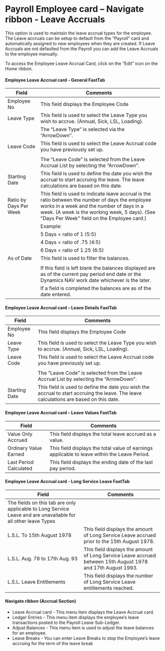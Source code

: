 # Payroll Employee card – Navigate ribbon - Leave Accruals

This option is used to maintain the leave accrual types for the employee.  The Leave accruals can be setup to default from the “Payroll” card and automatically assigned to new employees when they are created.  If Leave Accruals are not defaulted from the Payroll you can add the Leave Accruals to the employee manually.

To access the Employee Leave Accrual Card, click on the “Edit” icon on the Home ribbon.
 
#### Employee Leave Accrual card - General FastTab

 |Field|Comments|
 |---|---|
 |Employee No|This field displays the Employee Code|
 |Leave Type|This field is used to select the Leave Type you wish to accrue.  (Annual, Sick, LSL, Loading).|
 ||The “Leave Type” is selected via the “ArrowDown”.|
 |Leave Code|This field is used to select the Leave Accrual code you have previously set up.|
 |||
 ||The “Leave Code” is selected from the Leave Accrual List by selecting the “ArrowDown”.|
 |Starting Date|This field is used to define the date you wish the accrual to start accruing the leave.  The leave calculations are based on this date.|
 |Ratio by Days Per Week|This field is used to indicate leave accrual is the ratio between the number of days the employee works in a week and the number of days in a week. (A week is the working week, 5 days). (See "Days Per Week" field on the Employee card.)|
 ||Example:|
 ||            5 Days = ratio of 1 (5:5)|
 ||            4 Days = ratio of .75 (4:5)|
 ||            6 Days = ratio of 1.25 (6:5)|
 |As of Date|This field is used to filter the balances. |
 |||
 ||If this field is left blank the balances displayed are as of the current pay period end date or the Dynamics NAV work date whichever is the later. |
 ||If a field is completed the balances are as of the date entered.|


#### Employee Leave Accrual card – Leave Details FastTab

 |Field|Comments|
 |---|---|
 |Employee No|This field displays the Employee Code|
 |Leave Type|This field is used to select the Leave Type you wish to accrue.  (Annual, Sick, LSL, Loading).|
 |Leave Code|This field is used to select the Leave Accrual code you have previously set up.|
 |||
 ||The “Leave Code” is selected from the Leave Accrual List by selecting the “ArrowDown”.|
 |Starting Date|This field is used to define the date you wish the accrual to start accruing the leave.  The leave calculations are based on this date.|
 

#### Employee Leave Accrual card – Leave Values FastTab

 |Field|Comments|
|---|---|
|Value Only Accrued|This field displays the total leave accrued as a value. |
|Ordinary Value Earned|This field displays the total value of earnings applicable to leave within the Leave Period.|
|Last Period Calculated|This field displays the ending date of the last pay period.|

 
#### Employee Leave Accrual card - Long Service Leave FastTab

 |Field|Comments|
 |---|---|
 |The fields on this tab are only applicable to Long Service Leave and are unavailable for all other leave Types||
 |L.S.L. To 15th August 1978|This field displays the amount of Long Service Leave accrued prior to the 15th August 1978.|
 |L.S.L. Aug. 78 to 17th Aug. 93|This field displays the amount of Long Service Leave accrued between 15th August 1978 and 17th August 1993.|
 |L.S.L. Leave Entitlements|This field displays the number of Long Service Leave entitlements reached.|
 
 

#### Navigate ribbon (Accrual Section)

* Leave Accrual card - This menu item displays the Leave Accrual card.
* Ledger Entries - This menu item displays the employee’s leave transactions posted to the Payroll Leave Sub-Ledger.
* Adjust Balances - This menu item is used to adjust the leave balances for an employee.
* Leave Breaks - You can enter Leave Breaks to stop the Employee’s leave accruing for the term of the leave break

 
